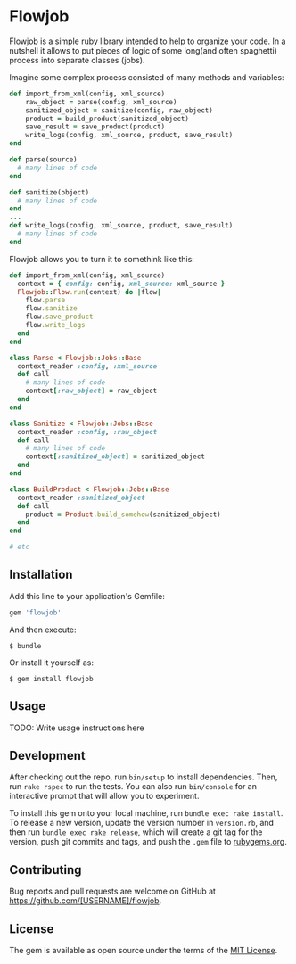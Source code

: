 # Flowjob

Flowjob is a simple ruby library intended to help to organize your code. In a nutshell it allows to put pieces of logic of some long(and often spaghetti) process into separate classes (jobs).

Imagine some complex process consisted of many methods and variables:

```ruby
def import_from_xml(config, xml_source)
    raw_object = parse(config, xml_source)
    sanitized_object = sanitize(config, raw_object)
    product = build_product(sanitized_object)
    save_result = save_product(product)
    write_logs(config, xml_source, product, save_result)
end

def parse(source)
  # many lines of code
end

def sanitize(object)
  # many lines of code
end
...
def write_logs(config, xml_source, product, save_result)
  # many lines of code
end
```

Flowjob allows you to turn it to somethink like this:
```ruby
def import_from_xml(config, xml_source)
  context = { config: config, xml_source: xml_source }
  Flowjob::Flow.run(context) do |flow|
    flow.parse
    flow.sanitize
    flow.save_product
    flow.write_logs
  end
end

class Parse < Flowjob::Jobs::Base
  context_reader :config, :xml_source
  def call
    # many lines of code
    context[:raw_object] = raw_object
  end
end

class Sanitize < Flowjob::Jobs::Base
  context_reader :config, :raw_object
  def call
    # many lines of code
    context[:sanitized_object] = sanitized_object
  end
end

class BuildProduct < Flowjob::Jobs::Base
  context_reader :sanitized_object
  def call
    product = Product.build_somehow(sanitized_object)
  end
end

# etc
```


## Installation

Add this line to your application's Gemfile:

```ruby
gem 'flowjob'
```

And then execute:

    $ bundle

Or install it yourself as:

    $ gem install flowjob

## Usage

TODO: Write usage instructions here

## Development

After checking out the repo, run `bin/setup` to install dependencies. Then, run `rake rspec` to run the tests. You can also run `bin/console` for an interactive prompt that will allow you to experiment.

To install this gem onto your local machine, run `bundle exec rake install`. To release a new version, update the version number in `version.rb`, and then run `bundle exec rake release`, which will create a git tag for the version, push git commits and tags, and push the `.gem` file to [rubygems.org](https://rubygems.org).

## Contributing

Bug reports and pull requests are welcome on GitHub at https://github.com/[USERNAME]/flowjob.


## License

The gem is available as open source under the terms of the [MIT License](http://opensource.org/licenses/MIT).

